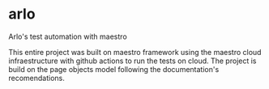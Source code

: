 # arlo
Arlo's test automation with maestro

This entire project was built on maestro framework using the maestro cloud infraestructure with github actions to run the tests on cloud.
The project is build on the page objects model following the documentation's recomendations. 
